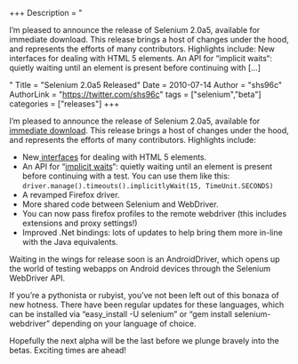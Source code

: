+++
Description = "<p>I’m pleased to announce the release of Selenium 2.0a5, available for immediate download. This release brings a host of changes under the hood, and represents the efforts of many contributors. Highlights include: New interfaces for dealing with HTML 5 elements. An API for “implicit waits“: quietly waiting until an element is present before continuing with […]</p>"
Title = "Selenium 2.0a5 Released"
Date = 2010-07-14
Author = "shs96c"
AuthorLink = "https://twitter.com/shs96c"
tags = ["selenium","beta"]
categories = ["releases"]
+++

<p>I&#8217;m pleased to announce the release of Selenium 2.0a5, available for <a href="http://code.google.com/p/selenium/downloads/list">immediate download</a>. This release brings a host of changes under the hood, and represents the efforts of many contributors. Highlights include:</p>
<ul>
<li>New<a href="http://selenium.googlecode.com/svn/trunk/docs/api/java/org/openqa/selenium/html5/package-frame.html"> interfaces</a> for dealing with HTML 5 elements.</li>
<li>An API for &#8220;<a href="http://selenium.googlecode.com/svn/trunk/docs/api/java/org/openqa/selenium/WebDriver.Timeouts.html">implicit waits</a>&#8220;: quietly waiting until an element is present before continuing with a test. You can use them like this: <code>driver.manage().timeouts().implicitlyWait(15, TimeUnit.SECONDS)</code></li>
<li>A revamped Firefox driver.</li>
<li>More shared code between Selenium and WebDriver.</li>
<li>You can now pass firefox profiles to the remote webdriver (this includes extensions and proxy settings!)</li>
<li>Improved .Net bindings: lots of updates to help bring them more in-line with the Java equivalents.</li>
</ul>
<p>Waiting in the wings for release soon is an AndroidDriver, which opens up the world of testing webapps on Android devices through the Selenium WebDriver API.</p>
<p>If you&#8217;re a pythonista or rubyist, you&#8217;ve not been left out of this bonaza of new hotness. There have been regular updates for these languages, which can be installed via &#8220;easy_install -U selenium&#8221; or &#8220;gem install selenium-webdriver&#8221; depending on your language of choice.</p>
<p>Hopefully the next alpha will be the last before we plunge bravely into the betas. Exciting times are ahead!</p>

